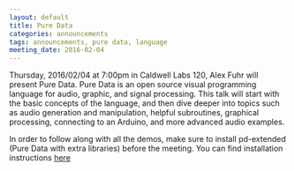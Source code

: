 ```yaml
---
layout: default
title: Pure Data
categories: announcements
tags: announcements, pure data, language
meeting_date: 2016-02-04
---
```


Thursday, 2016/02/04 at 7:00pm in Caldwell Labs 120, Alex Fuhr will present Pure
Data. Pure Data is an open source visual programming language for audio,
graphic, and signal processing. This talk will start with the basic concepts of
the language, and then dive deeper into topics such as audio generation and
manipulation, helpful subroutines, graphical processing, connecting to an
Arduino, and more advanced audio examples.

In order to follow along with all the demos, make sure to install pd-extended
(Pure Data with extra libraries) before the meeting. You can find installation
instructions [here](http://puredata.info/downloads/pd-extended​)

<!--assumes presenationn is a pdf-->
<!-- [download presentation]({{ site.baseurl }}/downloads/presentations/{{ page.path | remove: "_posts/" | replace: '.md', '.pdf' }}) -->




